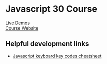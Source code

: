 # Javascript 30 Course
[Live Demos](https://chaddoncooper.co.uk/javascript30)  
[Course Website](https://javascript30.com/)

## Helpful development links

* [Javascript keyboard key codes cheatsheet](https://www.cambiaresearch.com/articles/15/javascript-char-codes-key-codes)